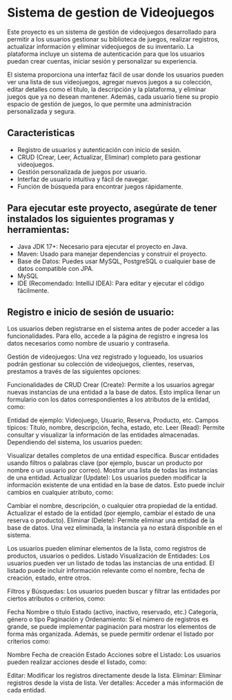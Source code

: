 # Sistema de gestion de Videojuegos

Este proyecto es un sistema de gestión de videojuegos desarrollado para permitir a los usuarios gestionar su biblioteca de juegos, 
realizar registros, actualizar información y eliminar videojuegos de su inventario. La plataforma incluye un sistema de autenticación para que los usuarios puedan crear cuentas,
iniciar sesión y personalizar su experiencia.

El sistema proporciona una interfaz fácil de usar donde los usuarios pueden ver una lista de sus videojuegos, agregar nuevos juegos a su colección, 
editar detalles como el título, la descripción y la plataforma, y eliminar juegos que ya no desean mantener. Además, cada usuario tiene su propio espacio de gestión de juegos, 
lo que permite una administración personalizada y segura.

## Caracteristicas

* Registro de usuarios y autenticación con inicio de sesión.
* CRUD (Crear, Leer, Actualizar, Eliminar) completo para gestionar videojuegos.
* Gestión personalizada de juegos por usuario.
* Interfaz de usuario intuitiva y fácil de navegar.
* Función de búsqueda para encontrar juegos rápidamente.

## Para ejecutar este proyecto, asegúrate de tener instalados los siguientes programas y herramientas:

- Java JDK 17+: Necesario para ejecutar el proyecto en Java.
- Maven: Usado para manejar dependencias y construir el proyecto.
- Base de Datos: Puedes usar MySQL, PostgreSQL o cualquier base de datos compatible con JPA.
- MySQL
- IDE (Recomendado: IntelliJ IDEA): Para editar y ejecutar el código fácilmente.


## Registro e inicio de sesión de usuario:
Los usuarios deben registrarse en el sistema antes de poder acceder a las funcionalidades. Para ello, 
accede a la página de registro e ingresa los datos necesarios como nombre de usuario y contraseña.

Gestión de videojuegos:
Una vez registrado y logueado, los usuarios podrán gestionar su colección de videojuegos, clientes, reservas, prestamos a través de las siguientes opciones:

Funcionalidades de CRUD
Crear (Create):
Permite a los usuarios agregar nuevas instancias de una entidad a la base de datos. Esto implica llenar un formulario con los datos correspondientes a los atributos de la entidad, como:

Entidad de ejemplo: Videojuego, Usuario, Reserva, Producto, etc.
Campos típicos: Título, nombre, descripción, fecha, estado, etc.
Leer (Read):
Permite consultar y visualizar la información de las entidades almacenadas. Dependiendo del sistema, los usuarios pueden:

Visualizar detalles completos de una entidad específica.
Buscar entidades usando filtros o palabras clave (por ejemplo, buscar un producto por nombre o un usuario por correo).
Mostrar una lista de todas las instancias de una entidad.
Actualizar (Update):
Los usuarios pueden modificar la información existente de una entidad en la base de datos. Esto puede incluir cambios en cualquier atributo, como:

Cambiar el nombre, descripción, o cualquier otra propiedad de la entidad.
Actualizar el estado de la entidad (por ejemplo, cambiar el estado de una reserva o producto).
Eliminar (Delete):
Permite eliminar una entidad de la base de datos. Una vez eliminada, la instancia ya no estará disponible en el sistema.

Los usuarios pueden eliminar elementos de la lista, como registros de productos, usuarios o pedidos.
Listado
Visualización de Entidades:
Los usuarios pueden ver un listado de todas las instancias de una entidad. El listado puede incluir información relevante como el nombre, fecha de creación, estado, entre otros.

Filtros y Búsquedas:
Los usuarios pueden buscar y filtrar las entidades por ciertos atributos o criterios, como:

Fecha
Nombre o título
Estado (activo, inactivo, reservado, etc.)
Categoría, género o tipo
Paginación y Ordenamiento:
Si el número de registros es grande, se puede implementar paginación para mostrar los elementos de forma más organizada. Además, se puede permitir ordenar el listado por criterios como:

Nombre
Fecha de creación
Estado
Acciones sobre el Listado:
Los usuarios pueden realizar acciones desde el listado, como:

Editar: Modificar los registros directamente desde la lista.
Eliminar: Eliminar registros desde la vista de lista.
Ver detalles: Acceder a más información de cada entidad.



